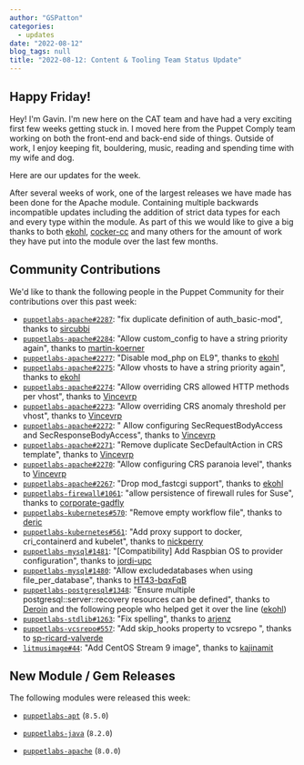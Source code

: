 ```yaml
---
author: "GSPatton"
categories:
  - updates
date: "2022-08-12"
blog_tags: null
title: "2022-08-12: Content & Tooling Team Status Update"
---
```


## Happy Friday!
Hey! I'm Gavin. I'm new here on the CAT team and have had a very exciting first few weeks getting stuck in. I moved here from the Puppet Comply team working on both the front-end and back-end side of things. Outside of work, I enjoy keeping fit, bouldering, music, reading and spending time with my wife and dog. 

Here are our updates for the week.

After several weeks of work, one of the largest releases we have made has been done for the Apache module.
Containing multiple backwards incompatible updates including the addition of strict data types for each and every type within the module.
As part of this we would like to give a big thanks to both [ekohl][ekohl], [cocker-cc][cocker-cc] and many others for the amount of work they have put into the module over the last few months.

  [ekohl]: https://github.com/ekohl
  [cocker-cc]: https://github.com/cocker-cc



## Community Contributions

We'd like to thank the following people in the Puppet Community for their contributions over this past week:

- [`puppetlabs-apache#2287`][puppetlabs-apache-pr-2287]: "fix duplicate definition of auth_basic-mod", thanks to [sircubbi][sircubbi]
- [`puppetlabs-apache#2284`][puppetlabs-apache-pr-2284]: "Allow custom_config to have a string priority again", thanks to [martin-koerner][martin-koerner]
- [`puppetlabs-apache#2277`][puppetlabs-apache-pr-2277]: "Disable mod_php on EL9", thanks to [ekohl][ekohl]
- [`puppetlabs-apache#2275`][puppetlabs-apache-pr-2275]: "Allow vhosts to have a string priority again", thanks to [ekohl][ekohl]
- [`puppetlabs-apache#2274`][puppetlabs-apache-pr-2274]: "Allow overriding CRS allowed HTTP methods per vhost", thanks to [Vincevrp][Vincevrp]
- [`puppetlabs-apache#2273`][puppetlabs-apache-pr-2273]: "Allow overriding CRS anomaly threshold per vhost", thanks to [Vincevrp][Vincevrp]
- [`puppetlabs-apache#2272`][puppetlabs-apache-pr-2272]: " Allow configuring SecRequestBodyAccess and SecResponseBodyAccess", thanks to [Vincevrp][Vincevrp]
- [`puppetlabs-apache#2271`][puppetlabs-apache-pr-2271]: "Remove duplicate SecDefaultAction in CRS template", thanks to [Vincevrp][Vincevrp]
- [`puppetlabs-apache#2270`][puppetlabs-apache-pr-2270]: "Allow configuring CRS paranoia level", thanks to [Vincevrp][Vincevrp]
- [`puppetlabs-apache#2267`][puppetlabs-apache-pr-2267]: "Drop mod_fastcgi support", thanks to [ekohl][ekohl]
- [`puppetlabs-firewall#1061`][puppetlabs-firewall-pr-1061]: "allow persistence of firewall rules for Suse", thanks to [corporate-gadfly][corporate-gadfly]
- [`puppetlabs-kubernetes#570`][puppetlabs-kubernetes-pr-570]: "Remove empty workflow file", thanks to [deric][deric]
- [`puppetlabs-kubernetes#561`][puppetlabs-kubernetes-pr-561]: "Add proxy support to docker, cri_containerd and kubelet", thanks to [nickperry][nickperry]
- [`puppetlabs-mysql#1481`][puppetlabs-mysql-pr-1481]: "[Compatibility] Add Raspbian OS to provider configuration", thanks to [jordi-upc][jordi-upc]
- [`puppetlabs-mysql#1480`][puppetlabs-mysql-pr-1480]: "Allow excludedatabases when using file_per_database", thanks to [HT43-bqxFqB][HT43-bqxFqB]
- [`puppetlabs-postgresql#1348`][puppetlabs-postgresql-pr-1348]: "Ensure multiple postgresql::server::recovery resources can be defined", thanks to [Deroin][Deroin] and the following people who helped get it over the line ([ekohl][ekohl])
- [`puppetlabs-stdlib#1263`][puppetlabs-stdlib-pr-1263]: "Fix spelling", thanks to [arjenz][arjenz]
- [`puppetlabs-vcsrepo#557`][puppetlabs-vcsrepo-pr-557]: "Add skip_hooks property to vcsrepo ", thanks to [sp-ricard-valverde][sp-ricard-valverde]
- [`litmusimage#44`][litmusimage-pr-44]: "Add CentOS Stream 9 image", thanks to [kajinamit][kajinamit]

## New Module / Gem Releases

The following modules were released this week:

- [`puppetlabs-apt`][puppetlabs-apt] (`8.5.0`)
- [`puppetlabs-java`][puppetlabs-java] (`8.2.0`)
- [`puppetlabs-apache`][puppetlabs-apache] (`8.0.0`)

  [puppetlabs-apt]: https://github.com/puppetlabs/puppetlabs-apt
  [puppetlabs-java]: https://github.com/puppetlabs/puppetlabs-java
  [puppetlabs-apache]: https://github.com/puppetlabs/puppetlabs-apache
  [puppetlabs-apache-pr-2287]: https://github.com/puppetlabs/puppetlabs-apache/pull/2287
  [sircubbi]: https://github.com/sircubbi
  [puppetlabs-apache-pr-2284]: https://github.com/puppetlabs/puppetlabs-apache/pull/2284
  [martin-koerner]: https://github.com/martin-koerner
  [puppetlabs-apache-pr-2277]: https://github.com/puppetlabs/puppetlabs-apache/pull/2277
  [ekohl]: https://github.com/ekohl
  [puppetlabs-apache-pr-2275]: https://github.com/puppetlabs/puppetlabs-apache/pull/2275
  [puppetlabs-apache-pr-2274]: https://github.com/puppetlabs/puppetlabs-apache/pull/2274
  [Vincevrp]: https://github.com/Vincevrp
  [puppetlabs-apache-pr-2273]: https://github.com/puppetlabs/puppetlabs-apache/pull/2273
  [puppetlabs-apache-pr-2272]: https://github.com/puppetlabs/puppetlabs-apache/pull/2272
  [puppetlabs-apache-pr-2271]: https://github.com/puppetlabs/puppetlabs-apache/pull/2271
  [puppetlabs-apache-pr-2270]: https://github.com/puppetlabs/puppetlabs-apache/pull/2270
  [puppetlabs-apache-pr-2267]: https://github.com/puppetlabs/puppetlabs-apache/pull/2267
  [puppetlabs-firewall-pr-1061]: https://github.com/puppetlabs/puppetlabs-firewall/pull/1061
  [corporate-gadfly]: https://github.com/corporate-gadfly
  [puppetlabs-kubernetes-pr-570]: https://github.com/puppetlabs/puppetlabs-kubernetes/pull/570
  [deric]: https://github.com/deric
  [puppetlabs-kubernetes-pr-561]: https://github.com/puppetlabs/puppetlabs-kubernetes/pull/561
  [nickperry]: https://github.com/nickperry
  [puppetlabs-mysql-pr-1481]: https://github.com/puppetlabs/puppetlabs-mysql/pull/1481
  [jordi-upc]: https://github.com/jordi-upc
  [puppetlabs-mysql-pr-1480]: https://github.com/puppetlabs/puppetlabs-mysql/pull/1480
  [HT43-bqxFqB]: https://github.com/HT43-bqxFqB
  [puppetlabs-postgresql-pr-1348]: https://github.com/puppetlabs/puppetlabs-postgresql/pull/1348
  [Deroin]: https://github.com/Deroin
  [puppetlabs-stdlib-pr-1263]: https://github.com/puppetlabs/puppetlabs-stdlib/pull/1263
  [arjenz]: https://github.com/arjenz
  [puppetlabs-vcsrepo-pr-557]: https://github.com/puppetlabs/puppetlabs-vcsrepo/pull/557
  [sp-ricard-valverde]: https://github.com/sp-ricard-valverde
  [litmusimage-pr-44]: https://github.com/puppetlabs/litmusimage/pull/44
  [kajinamit]: https://github.com/kajinamit
